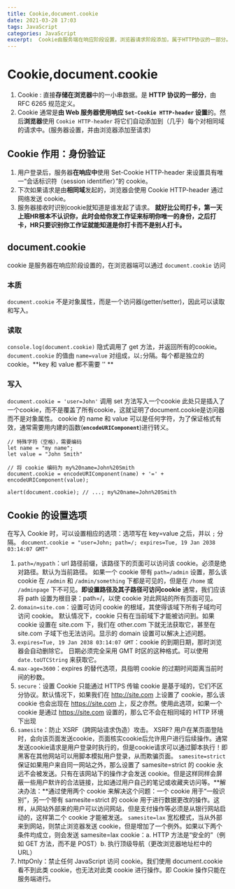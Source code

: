 ```yaml
---
title: Cookie,document.cookie
date: 2021-03-28 17:03
tags: JavaScript
categories: JavaScript
excerpt:  Cookie由服务端在响应阶段设置，浏览器请求阶段添加，属于HTTP协议的一部分。通常存储在浏览器中，数据量较小，常用于用户登录身份验证。
---
```


# Cookie,document.cookie
1. Cookie : 直接**存储在浏览器**中的一小串数据。是 **HTTP 协议的一部分**，由 RFC 6265 规范定义。
2. Cookie 通常是**由 Web 服务器使用响应 `Set-Cookie HTTP-header` 设置**的。然后**浏览器**使用 `Cookie HTTP-header` 将它们自动添加到（几乎）每个对相同域的请求中。(服务器设置，并由浏览器添加至请求)

## Cookie 作用：身份验证
1. 用户登录后，服务器**在响应中**使用 Set-Cookie HTTP-header 来设置具有唯一“会话标识符（session identifier）”的 cookie。
2. 下次如果请求是由**相同域**发起的，浏览器会使用 Cookie HTTP-header 通过网络发送 cookie。
3. 服务器接收时识别cookie就知道是谁发起了请求。
**就好比公司打卡，第一天上班HR根本不认识你，此时会给你发工作证来标明你唯一的身份，之后打卡，HR只要识别你工作证就能知道是你打卡而不是别人打卡。**

## document.cookie
cookie 是服务器在响应阶段设置的，在浏览器端可以通过 `document.cookie` 访问
### 本质
`document.cookie` 不是对象属性，而是一个访问器(getter/setter)，因此可以读取和写入。

### 读取
`console.log(document.cookie)` 隐式调用了 get 方法，并返回所有的cookie。
`document.cookie` 的值由 `name=value` 对组成，以`;`分隔。每个都是独立的 cookie。**key 和 value 都不需要 '' **

### 写入
`document.cookie = 'user=John'` 调用 set 方法写入一个cookie
此处只是插入了一个cookie，而不是覆盖了所有cookie，这就证明了document.cookie是访问器而不是对象属性。
cookie 的 name 和 value 可以是任何字符，为了保证格式有效，通常需要用内建的函数(**`encodeURIComponent`**)进行转义。
```
// 特殊字符（空格），需要编码
let name = "my name";
let value = "John Smith"

// 将 cookie 编码为 my%20name=John%20Smith
document.cookie = encodeURIComponent(name) + '=' + encodeURIComponent(value);

alert(document.cookie); // ...; my%20name=John%20Smith
```

## Cookie 的设置选项
在写入 Cookie 时，可以设置相应的选项：选项写在 key=value 之后，并以 `;` 分隔。
`document.cookie = "user=John; path=/; expires=Tue, 19 Jan 2038 03:14:07 GMT"`

1. `path=/mypath`：url 路径前缀，该路径下的页面可以访问该 cookie。必须是绝对路径。默认为当前路径。
如果一个 cookie 带有 `path=/admin` 设置，那么该 cookie 在 `/admin` 和 `/admin/something` 下都是可见的，但是在 `/home` 或 `/adminpage` 下不可见。**即设置路径及其子路径可访问cookie**
通常，我们应该将 path 设置为根目录：path=/，以使 cookie 对此网站的所有页面可见。
2. `domain=site.com`：设置可访问 cookie 的根域，其使得该域下所有子域均可访问 cookie。
默认情况下，cookie 只有在当前域下才能被访问到。如果 cookie 设置在 site.com 下，我们在 other.com 下就无法获取它，甚至在 site.com 子域下也无法访问。显示的 domain 设置可以解决上述问题。
3. `expires=Tue, 19 Jan 2038 03:14:07 GMT`：cookie 的到期日期，那时浏览器会自动删除它。
日期必须完全采用 GMT 时区的这种格式。可以使用 `date.toUTCString` 来获取它。
4. `max-age=3600`：expires 的替代选项，具指明 cookie 的过期时间距离当前时间的秒数。
5. `secure`：设置 Cookie 只能通过 HTTPS 传输
cookie 是基于域的，它们不区分协议。默认情况下，如果我们在 http://site.com 上设置了 cookie，那么该 cookie 也会出现在 https://site.com 上，反之亦然。使用此选项，如果一个 cookie 是通过 https://site.com 设置的，那么它不会在相同域的 HTTP 环境下出现
6. `samesite`：防止 XSRF（跨网站请求伪造）攻击。
XSRF? 用户在某页面登陆时，会向该页面发送cookie，页面核实cookie后允许用户进行后续操作。通常发送cookie请求是用户登录时执行的，但是cookie请求可以通过脚本执行！即黑客在其他网站可以用脚本模拟用户登录，从而欺骗页面。
`samesite=strict` 保证如果用户来自同一网站之外，那么设置了 samesite=strict 的 cookie 永远不会被发送。只有在该网站下的操作才会发送 cookie。但是这样同样会屏蔽一些用户默许的合法链接，比如通过用户自己的笔记或收藏夹访问等。**解决办法：**通过使用两个 cookie 来解决这个问题：一个 cookie 用于“一般识别”，另一个带有 samesite=strict 的 cookie 用于进行数据更改的操作。这样，从网站外部来的用户可以访问网站，但是支付操作等必须是从银行网站启动的，这样第二个 cookie 才能被发送。
`samesite=lax` 宽松模式，当从外部来到网站，则禁止浏览器发送 cookie，但是增加了一个例外。如果以下两个条件均成立，则会发送 samesite=lax cookie：a. HTTP 方法是“安全的”（例如 GET 方法，而不是 POST）b. 执行顶级导航（更改浏览器地址栏中的 URL）
7. httpOnly：禁止任何 JavaScript 访问 cookie。我们使用 document.cookie 看不到此类 cookie，也无法对此类 cookie 进行操作。即 Cookie 操作只能在服务端进行。